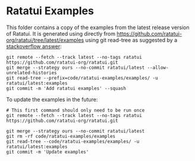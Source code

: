 # Ratatui Examples

This folder contains a copy of the examples from the latest release version of Ratatui. It is
generated using directly from <https://github.com/ratatui-org/ratatui/tree/latest/examples> using
git read-tree as suggested by a
[stackoverflow answer](https://stackoverflow.com/questions/23937436/add-subdirectory-of-remote-repo-with-git-subtree):

```shell
git remote --fetch --track latest --no-tags ratatui https://github.com/ratatui-org/ratatui.git
git merge --strategy ours --no-commit ratatui/latest --allow-unrelated-histories
git read-tree --prefix=code/ratatui-examples/examples/ -u ratatui/latest:examples
git commit -m 'Add ratatui examples' --squash
```

To update the examples in the future:

```shell
# This first command should only need to be run once
git remote --fetch --track latest --no-tags ratatui https://github.com/ratatui-org/ratatui.git

git merge --strategy ours --no-commit ratatui/latest
git rm -rf code/ratatui-examples/examples
git read-tree --code/ratatui-examples/examples/ -u ratatui/latest:examples
git commit -m 'Update examples'
```
